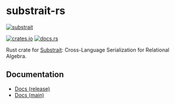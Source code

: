 <!--
// SPDX-License-Identifier: Apache-2.0
-->

# substrait-rs

[![substrait](https://raw.githubusercontent.com/substrait-io/substrait/main/site/docs/img/logo.svg)](https://substrait.io)

[![crates.io](https://img.shields.io/crates/v/substrait.svg)](https://crates.io/crates/substrait)
[![docs.rs](https://docs.rs/substrait/badge.svg)](https://docs.rs/substrait)

Rust crate for [Substrait](https://substrait.io/): Cross-Language Serialization for Relational Algebra.

## Documentation

- [Docs (release)](https://docs.rs/substrait)
- [Docs (main)](https://substrait-io.github.io/substrait-rs/)
